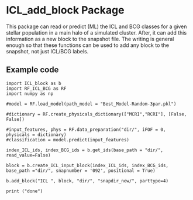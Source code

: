 # ICL_add_block Package

This package can read or predict (ML) the ICL and BCG classes for a given
stellar population in a main halo of a simulated cluster. After, it can add
this information as a new block to the snapshot file. The writing is general
enough so that these functions can be used to add any block to the snapshot,
not just ICL/BCG labels. 

## Example code
```
import ICL_block as b
import RF_ICL_BCG as RF
import numpy as np

#model = RF.load_model(path_model = "Best_Model-Random-3par.pkl")

#dictionary = RF.create_physicals_dictionary(["MCRI","RCRI"], [False, False])

#input_features, phys = RF.data_preparation("dir/", iFOF = 0, physicals = dictionary)
#classification = model.predict(input_features)

index_ICL_ids, index_BCG_ids = b.get_ids(base_path = "dir/", read_value=False)

block = b.create_ICL_input_block(index_ICL_ids, index_BCG_ids, base_path ="dir/", snapnumber = '092', positional = True)

b.add_block("ICL ", block, "dir/", "snapdir_new/", parttype=4)

print ("done")
```
